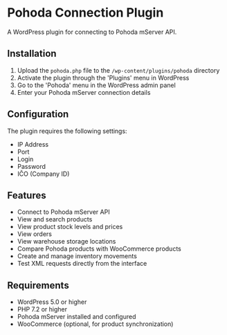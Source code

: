 # Pohoda Connection Plugin

A WordPress plugin for connecting to Pohoda mServer API.

## Installation

1. Upload the `pohoda.php` file to the `/wp-content/plugins/pohoda` directory
2. Activate the plugin through the 'Plugins' menu in WordPress
3. Go to the 'Pohoda' menu in the WordPress admin panel
4. Enter your Pohoda mServer connection details

## Configuration

The plugin requires the following settings:
- IP Address
- Port
- Login
- Password
- IČO (Company ID)

## Features

- Connect to Pohoda mServer API
- View and search products
- View product stock levels and prices
- View orders
- View warehouse storage locations
- Compare Pohoda products with WooCommerce products
- Create and manage inventory movements
- Test XML requests directly from the interface

## Requirements

- WordPress 5.0 or higher
- PHP 7.2 or higher
- Pohoda mServer installed and configured
- WooCommerce (optional, for product synchronization) 